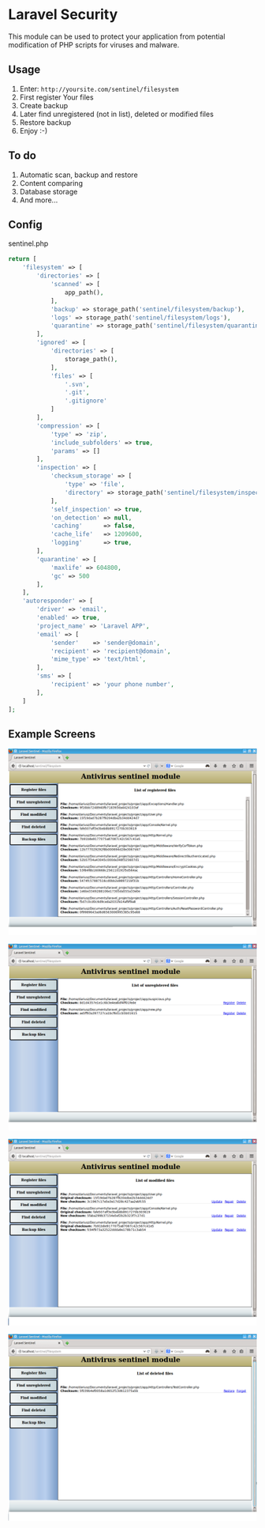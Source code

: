 # Laravel Security

This module can be used to protect your application from potential modification
of PHP scripts for viruses and malware.

## Usage

 1. Enter: `http://yoursite.com/sentinel/filesystem`
 2. First register Your files
 3. Create backup
 4. Later find unregistered (not in list), deleted or modified files
 5. Restore backup
 6. Enjoy :-)

## To do

 1. Automatic scan, backup and restore
 2. Content comparing
 3. Database storage
 4. And more...

## Config


sentinel.php

```php
return [
    'filesystem' => [
        'directories' => [
            'scanned' => [
                app_path(),
            ],
            'backup' => storage_path('sentinel/filesystem/backup'),
            'logs' => storage_path('sentinel/filesystem/logs'),
            'quarantine' => storage_path('sentinel/filesystem/quarantine'),
        ],
        'ignored' => [
            'directories' => [
                storage_path(),
            ],
            'files' => [
                '.svn',
                '.git',
                '.gitignore'
            ]
        ],
        'compression' => [
            'type' => 'zip',
            'include_subfolders' => true,
            'params' => []
        ],
        'inspection' => [
            'checksum_storage' => [
                'type' => 'file',
                'directory' => storage_path('sentinel/filesystem/inspection'),
            ],
            'self_inspection' => true,
            'on_detection' => null,
            'caching'      => false,
            'cache_life'   => 1209600,
            'logging'      => true,
        ],
        'quarantine' => [
            'maxlife' => 604800,
            'gc' => 500
        ],
    ],
    'autoresponder' => [
        'driver' => 'email',
        'enabled' => true,
        'project_name' => 'Laravel APP',
        'email' => [
            'sender'    => 'sender@domain',
            'recipient' => 'recipient@domain',
            'mime_type' => 'text/html',
        ],
        'sms' => [
            'recipient' => 'your phone number',
        ],
    ]
];
```

## Example Screens

![Registering files](images/register_files.png)

![Find unregistered](images/unregistered_files.png)

![Find modified](images/modified_files.png)

![Find deleted](images/deleted_files.png)

